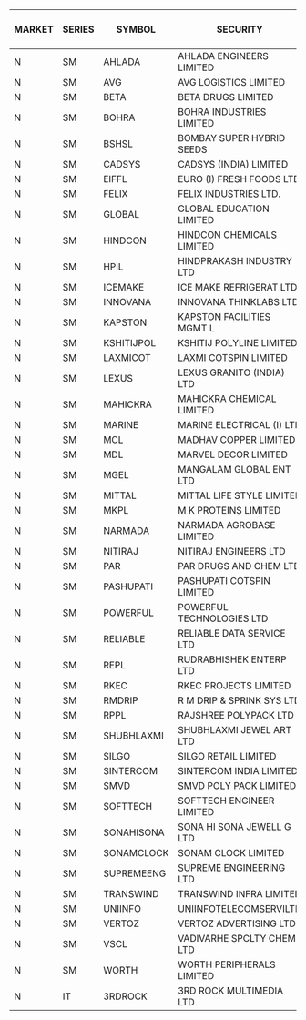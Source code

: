 


| MARKET | SERIES | SYMBOL | SECURITY | PREV CL PR | OPEN PRICE | HIGH PRICE | LOW PRICE | CLOSE PRICE | NET TRDVAL | NET TRDQTY | CORP IND | HI 52 WK | LO 52 WK |
| ----- | ----- | ----- | ----- | ----- | ----- | ----- | ----- | ----- | ----- | ----- | ----- | ----- | ----- |
| N | SM | AHLADA | AHLADA ENGINEERS LIMITED | 42.00 | 39.90 | 39.95 | 39.00 | 39.00 | 118850.00 | 3000 |  | 93.20 | 36.30 |
| N | SM | AVG | AVG LOGISTICS LIMITED | 32.40 | 30.00 | 30.00 | 30.00 | 30.00 | 36000.00 | 1200 |  | 108.00 | 30.00 |
| N | SM | BETA | BETA DRUGS LIMITED | 44.95 | 37.00 | 49.00 | 37.00 | 44.75 | 261200.00 | 6400 |  | 124.00 | 37.00 |
| N | SM | BOHRA | BOHRA INDUSTRIES LIMITED | .50 | .45 | .45 | .45 | .45 | 9900.00 | 22000 |  | 15.05 | .45 |
| N | SM | BSHSL | BOMBAY SUPER HYBRID SEEDS | 104.95 | 107.90 | 107.90 | 107.90 | 107.90 | 129480.00 | 1200 |  | 136.00 | 98.20 |
| N | SM | CADSYS | CADSYS (INDIA) LIMITED | 17.00 | 16.50 | 16.50 | 16.15 | 16.15 | 97600.00 | 6000 |  | 63.45 | 15.50 |
| N | SM | EIFFL | EURO (I) FRESH FOODS LTD | 77.65 | 79.00 | 79.50 | 75.00 | 77.95 | 629440.00 | 8000 |  | 131.00 | 75.00 |
| N | SM | FELIX | FELIX INDUSTRIES LTD. | 12.85 | 12.25 | 12.25 | 12.25 | 12.25 | 49000.00 | 4000 |  | 25.30 | 12.25 |
| N | SM | GLOBAL | GLOBAL EDUCATION LIMITED | 50.80 | 45.75 | 45.75 | 45.75 | 45.75 | 91500.00 | 2000 |  | 135.00 | 45.75 |
| N | SM | HINDCON | HINDCON CHEMICALS LIMITED | 10.05 | 8.05 | 10.15 | 8.05 | 10.15 | 72800.00 | 8000 |  | 25.50 | 8.05 |
| N | SM | HPIL | HINDPRAKASH INDUSTRY LTD | 40.90 | 40.90 | 41.20 | 40.90 | 41.20 | 369000.00 | 9000 |  | 41.50 | 40.90 |
| N | SM | ICEMAKE | ICE MAKE REFRIGERAT LTD | 28.60 | 29.15 | 30.00 | 29.10 | 30.00 | 526200.00 | 18000 |  | 89.75 | 25.65 |
| N | SM | INNOVANA | INNOVANA THINKLABS LTD. | 78.55 | 74.65 | 82.45 | 74.65 | 82.45 | 157100.00 | 2000 |  | 416.00 | 74.65 |
| N | SM | KAPSTON | KAPSTON FACILITIES MGMT L | 95.00 | 76.00 | 76.00 | 76.00 | 76.00 | 212800.00 | 2800 |  | 111.00 | 75.10 |
| N | SM | KSHITIJPOL | KSHITIJ POLYLINE LIMITED | 28.00 | 22.40 | 22.40 | 22.40 | 22.40 | 89600.00 | 4000 |  | 37.50 | 19.20 |
| N | SM | LAXMICOT | LAXMI COTSPIN LIMITED | 8.80 | 7.05 | 7.05 | 7.05 | 7.05 | 42300.00 | 6000 |  | 14.80 | 5.80 |
| N | SM | LEXUS | LEXUS GRANITO (INDIA) LTD | 6.35 | 6.05 | 6.05 | 6.05 | 6.05 | 6050.00 | 1000 |  | 38.00 | 6.05 |
| N | SM | MAHICKRA | MAHICKRA CHEMICAL LIMITED | 70.00 | 70.00 | 70.00 | 70.00 | 70.00 | 105000.00 | 1500 |  | 93.50 | 41.60 |
| N | SM | MARINE | MARINE ELECTRICAL (I) LTD | 88.75 | 88.00 | 88.10 | 88.00 | 88.05 | 528300.00 | 6000 |  | 123.00 | 78.00 |
| N | SM | MCL | MADHAV COPPER LIMITED | 60.75 | 60.15 | 64.00 | 59.10 | 64.00 | 1024740.00 | 16800 |  | 348.00 | 59.10 |
| N | SM | MDL | MARVEL DECOR LIMITED | 23.10 | 23.00 | 23.00 | 23.00 | 23.00 | 46000.00 | 2000 |  | 36.10 | 13.90 |
| N | SM | MGEL | MANGALAM GLOBAL ENT LTD | 53.75 | 53.75 | 53.75 | 53.75 | 53.75 | 107500.00 | 2000 |  | 58.30 | 51.05 |
| N | SM | MITTAL | MITTAL LIFE STYLE LIMITED | 85.70 | 81.45 | 89.95 | 81.45 | 89.95 | 647937.50 | 7500 |  | 167.00 | 76.35 |
| N | SM | MKPL | M K PROTEINS LIMITED | 79.00 | 75.10 | 75.10 | 75.10 | 75.10 | 150200.00 | 2000 |  | 81.90 | 63.50 |
| N | SM | NARMADA | NARMADA AGROBASE LIMITED | 12.35 | 11.75 | 11.75 | 11.75 | 11.75 | 84600.00 | 7200 |  | 28.70 | 11.75 |
| N | SM | NITIRAJ | NITIRAJ ENGINEERS LTD | 58.35 | 55.45 | 55.45 | 55.45 | 55.45 | 83175.00 | 1500 |  | 106.40 | 35.00 |
| N | SM | PAR | PAR DRUGS AND CHEM LTD | 30.90 | 27.00 | 33.45 | 27.00 | 33.45 | 1426700.00 | 48000 |  | 56.00 | 27.00 |
| N | SM | PASHUPATI | PASHUPATI COTSPIN LIMITED | 49.00 | 48.00 | 48.00 | 48.00 | 48.00 | 768000.00 | 16000 |  | 75.00 | 40.00 |
| N | SM | POWERFUL | POWERFUL TECHNOLOGIES LTD | 8.05 | 8.45 | 8.45 | 8.45 | 8.45 | 50700.00 | 6000 |  | 18.25 | 3.45 |
| N | SM | RELIABLE | RELIABLE DATA SERVICE LTD | 28.40 | 29.80 | 29.80 | 29.80 | 29.80 | 71520.00 | 2400 |  | 55.00 | 23.80 |
| N | SM | REPL | RUDRABHISHEK ENTERP LTD | 30.00 | 28.50 | 28.50 | 28.50 | 28.50 | 256500.00 | 9000 |  | 42.20 | 20.60 |
| N | SM | RKEC | RKEC PROJECTS LIMITED | 29.45 | 29.00 | 29.00 | 28.00 | 28.00 | 169000.00 | 6000 |  | 68.00 | 26.20 |
| N | SM | RMDRIP | R M DRIP & SPRINK SYS LTD | 16.90 | 17.70 | 17.70 | 16.10 | 17.65 | 138300.00 | 8000 |  | 56.15 | 13.00 |
| N | SM | RPPL | RAJSHREE POLYPACK LTD | 67.00 | 61.30 | 61.30 | 61.30 | 61.30 | 61300.00 | 1000 |  | 118.00 | 61.30 |
| N | SM | SHUBHLAXMI | SHUBHLAXMI JEWEL ART LTD | 26.80 | 24.15 | 26.95 | 24.15 | 26.95 | 147700.00 | 6000 |  | 209.50 | 22.50 |
| N | SM | SILGO | SILGO RETAIL LIMITED | 40.00 | 40.50 | 40.50 | 40.50 | 40.50 | 2187000.00 | 54000 |  | 41.75 | 36.50 |
| N | SM | SINTERCOM | SINTERCOM INDIA LIMITED | 49.35 | 45.30 | 45.30 | 39.50 | 39.50 | 169600.00 | 4000 |  | 81.00 | 39.50 |
| N | SM | SMVD | SMVD POLY PACK LIMITED | 6.75 | 6.80 | 6.80 | 6.80 | 6.80 | 13600.00 | 2000 |  | 19.80 | 6.50 |
| N | SM | SOFTTECH | SOFTTECH ENGINEER LIMITED | 34.15 | 32.45 | 35.80 | 32.45 | 35.80 | 165200.00 | 4800 |  | 76.25 | 32.45 |
| N | SM | SONAHISONA | SONA HI SONA JEWELL G LTD | 14.00 | 14.50 | 14.50 | 13.50 | 13.50 | 425000.00 | 30000 |  | 16.25 | 9.70 |
| N | SM | SONAMCLOCK | SONAM CLOCK LIMITED | 38.50 | 30.80 | 38.50 | 30.80 | 38.50 | 323400.00 | 9000 |  | 41.95 | 30.80 |
| N | SM | SUPREMEENG | SUPREME ENGINEERING LTD | 13.50 | 14.15 | 14.15 | 14.15 | 14.15 | 113200.00 | 8000 |  | 42.00 | 13.20 |
| N | SM | TRANSWIND | TRANSWIND INFRA LIMITED | 3.10 | 3.25 | 3.25 | 3.25 | 3.25 | 13000.00 | 4000 |  | 10.35 | 2.85 |
| N | SM | UNIINFO | UNIINFOTELECOMSERVILTD | 12.40 | 12.60 | 13.40 | 12.25 | 13.40 | 201700.00 | 16000 |  | 44.80 | 12.00 |
| N | SM | VERTOZ | VERTOZ ADVERTISING LTD | 50.75 | 52.50 | 54.50 | 48.25 | 54.50 | 1247760.00 | 24000 |  | 211.00 | 47.75 |
| N | SM | VSCL | VADIVARHE SPCLTY CHEM LTD | 7.05 | 6.75 | 6.75 | 6.75 | 6.75 | 20250.00 | 3000 |  | 38.90 | 6.75 |
| N | SM | WORTH | WORTH PERIPHERALS LIMITED | 39.00 | 40.00 | 40.00 | 40.00 | 40.00 | 60000.00 | 1500 |  | 72.95 | 33.80 |
| N | IT | 3RDROCK | 3RD ROCK MULTIMEDIA LTD | 64.60 | 64.60 | 64.60 | 64.60 | 64.60 | 335920.00 | 5200 |  | 64.60 | 64.60 |



